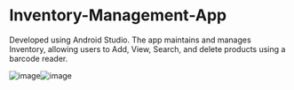 # Inventory-Management-App
Developed using Android Studio.
The app maintains and manages Inventory, allowing users to Add, View, Search, and delete products using a barcode reader.

![image](https://github.com/DharshanaaS/Inventory-Management-App/assets/100555550/ce09b3bc-5c09-4adb-b5e3-caa038c1ecff)![image](https://github.com/DharshanaaS/Inventory-Management-App/assets/100555550/8248d6f6-92ac-4544-aef0-656a537c3bf6)


